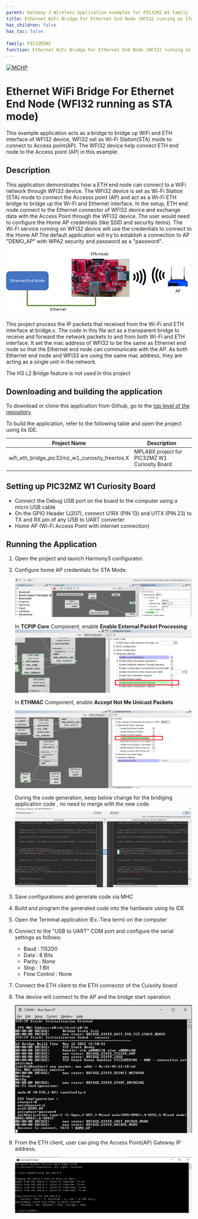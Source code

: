 ```yaml
---
parent: Harmony 3 Wireless application examples for PIC32MZ W1 family
title: Ethernet WiFi Bridge For Ethernet End Node (WFI32 running as STA mode)
has_children: false
has_toc: false

family: PIC32MZW1
function: Ethernet WiFi Bridge For Ethernet End Node (WFI32 running as STA mode)
---
```


[![MCHP](https://www.microchip.com/ResourcePackages/Microchip/assets/dist/images/logo.png)](https://www.microchip.com)


# Ethernet WiFi Bridge For Ethernet End Node (WFI32 running as STA mode)

This example application acts as a bridge to bridge up WiFi and ETH interface of WFI32 device, WFI32 set as Wi-Fi Station(STA) mode to connect to Access point(AP). The WFI32 device help connect ETH end node to the Access point (AP) in this example.

## Description

This application demonstrates how a ETH end node can connect to a WiFi network through WFI32 device. The WFI32 device is set as Wi-Fi Station (STA) mode to connect the Accesss point (AP) and act as a Wi-Fi ETH bridge to bridge up the Wi-Fi and Ethernet interface. In the setup, ETH end node connect to the Ethernet connector of WFI32 device and exchange data with the Access Point through the WFI32 device. The user would need to configure the Home AP credentials (like SSID and security items). The Wi-Fi service running on WFI32 device will use the credentials to connect to the Home AP.The default application will try to establish a connection to AP "DEMO_AP" with WPA2 security and password as a "password".

![](images/bridge_diagram.png)

This project process the IP packets that received from the Wi-Fi and ETH interface at bridge.c. The code in this file act as a transparent bridge to receive and forward the network packets to and from both Wi-Fi and ETH interface. It set the mac address of WFI32 to be the same as Ethernet end node so that the Ethernet end node can communicate with the AP. As both Ethernet end node and WFI32 are using the same mac address, they are acting as a single unit in the network.

The H3 L2 Bridge feature is not used in this project



## Downloading and building the application

To download or clone this application from Github, go to the [top level of the repository](https://github.com/Microchip-MPLAB-Harmony/wireless_apps_pic32mzw1_wfi32e01)


To build the application, refer to the following table and open the project using its IDE.

| Project Name      | Description                                    |
| ----------------- | ---------------------------------------------- |
| wifi_eth_bridge_pic32mz_w1_curiosity_freertos.X | MPLABX project for PIC32MZ W1 Curiosity Board |
|||

## Setting up PIC32MZ W1 Curiosity Board

- Connect the Debug USB port on the board to the computer using a micro USB cable
- On the GPIO Header (J207), connect U1RX (PIN 13) and U1TX (PIN 23) to TX and RX pin of any USB to UART converter
- Home AP (Wi-Fi Access Point with internet connection)

## Running the Application

1. Open the project and launch Harmony3 configurator.
2.	Configure home AP credentials for STA Mode.

    ![MHC](images/bridge_mhc1.png)

    In **TCPIP Core** Component, enable **Enable External Packet Processing**
    ![MHC](images/bridge_mhc2.png)

    In **ETHMAC** Component, enable **Accept Not Me Unicast Packets**

    ![MHC](images/bridge_mhc3.png)


    During the code generation, keep below change for the bridiging application code , no need to merge with the new code
    ![MHC](images/bridge_mhc4.png)
3.  Save configurations and generate code via MHC 
4.	Build and program the generated code into the hardware using its IDE
5. Open the Terminal application (Ex.:Tera term) on the computer
6. Connect to the "USB to UART" COM port and configure the serial settings as follows:
    - Baud : 115200
    - Data : 8 Bits
    - Parity : None
    - Stop : 1 Bit
    - Flow Control : None

7.  Connect the ETH client to the ETH connector of the Cuisoity board 
8.	The device will connect to the AP and the bridge start operation

    ![Console](images/bridge_log1.png)

9.	From the ETH client, user can ping the Access Point(AP) Gateway IP address.

    ![Console](images/bridge_log2.png)

